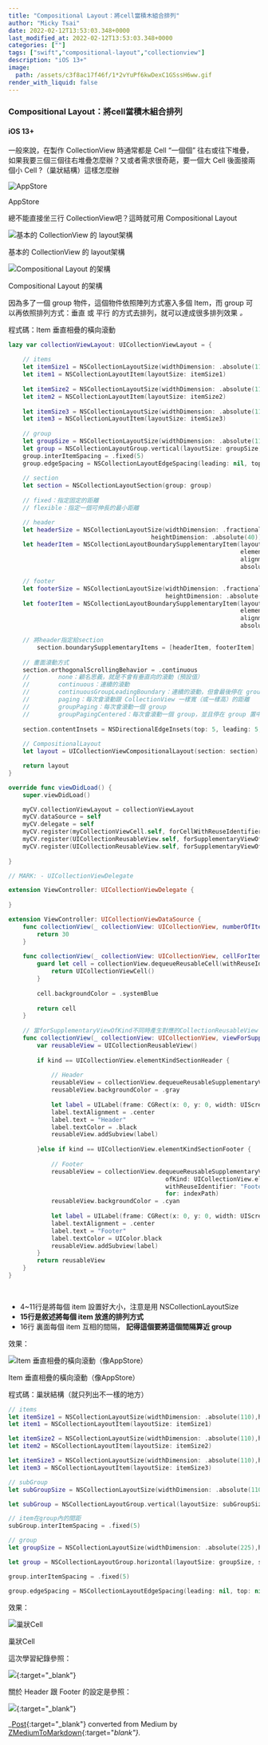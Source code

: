 ```yaml
---
title: "Compositional Layout：將cell當積木組合排列"
author: "Micky Tsai"
date: 2022-02-12T13:53:03.348+0000
last_modified_at: 2022-02-12T13:53:03.348+0000
categories: [""]
tags: ["swift","compositional-layout","collectionview"]
description: "iOS 13+"
image:
  path: /assets/c3f8ac17f46f/1*2vYuPf6kwDexC1GSssH6ww.gif
render_with_liquid: false
---
```


### Compositional Layout：將cell當積木組合排列
#### iOS 13\+

一般來說，在製作 CollectionView 時通常都是 Cell “一個個” 往右或往下堆疊，如果我要三個三個往右堆疊怎麼辦？又或者需求很奇葩，要一個大 Cell 後面接兩個小 Cell ?（巢狀結構）這樣怎麼辦


![AppStore](/assets/c3f8ac17f46f/1*2vYuPf6kwDexC1GSssH6ww.gif)

AppStore

總不能直接坐三行 CollectionView吧？這時就可用 Compositional Layout


![基本的 CollectionView 的 layout架構](/assets/c3f8ac17f46f/1*e_CVHFXalMN6MeEjkVYERw.png)

基本的 CollectionView 的 layout架構


![Compositional Layout 的架構](/assets/c3f8ac17f46f/1*TR789C9JMghTqxrdXmzLsQ.png)

Compositional Layout 的架構

因為多了一個 group 物件，這個物件依照陣列方式塞入多個 Item，而 group 可以再依照排列方式：垂直 或 平行 的方式去排列，就可以達成很多排列效果 _。_

程式碼：Item 垂直相疊的橫向滾動
```swift
lazy var collectionViewLayout: UICollectionViewLayout = {
    
    // items
    let itemSize1 = NSCollectionLayoutSize(widthDimension: .absolute(110),heightDimension: .absolute(30))                                            
    let item1 = NSCollectionLayoutItem(layoutSize: itemSize1)
    
    let itemSize2 = NSCollectionLayoutSize(widthDimension: .absolute(110),heightDimension: .absolute(60))    
    let item2 = NSCollectionLayoutItem(layoutSize: itemSize2)
    
    let itemSize3 = NSCollectionLayoutSize(widthDimension: .absolute(110),heightDimension: .absolute(90))  
    let item3 = NSCollectionLayoutItem(layoutSize: itemSize3)   
    
    // group
    let groupSize = NSCollectionLayoutSize(widthDimension: .absolute(110),heightDimension: .absolute(190))
    let group = NSCollectionLayoutGroup.vertical(layoutSize: groupSize, subitems: [item1, item2, item3])  
    group.interItemSpacing = .fixed(5)
    group.edgeSpacing = NSCollectionLayoutEdgeSpacing(leading: nil, top: nil, trailing: .fixed(5), bottom: nil)
    
    // section
    let section = NSCollectionLayoutSection(group: group)
    
    // fixed：指定固定的距離
    // flexible：指定一個可伸長的最小距離

    // header
    let headerSize = NSCollectionLayoutSize(widthDimension: .fractionalWidth(1),
                                        heightDimension: .absolute(40))
    let headerItem = NSCollectionLayoutBoundarySupplementaryItem(layoutSize: headerSize,
                                                                 elementKind: UICollectionView.elementKindSectionHeader,
                                                                 alignment: .top,
                                                                 absoluteOffset: CGPoint(x: 0, y: -5))

    // footer
    let footerSize = NSCollectionLayoutSize(widthDimension: .fractionalWidth(1),
                                            heightDimension: .absolute(40))
    let footerItem = NSCollectionLayoutBoundarySupplementaryItem(layoutSize: footerSize,
                                                                 elementKind: UICollectionView.elementKindSectionFooter,
                                                                 alignment: .bottom,
                                                                 absoluteOffset: CGPoint(x: 0, y: 5))

    // 將header指定給section
        section.boundarySupplementaryItems = [headerItem, footerItem]
    
    // 畫面滾動方式
    section.orthogonalScrollingBehavior = .continuous
    //        none：顧名思義，就是不會有垂直向的滾動（預設值）
    //        continuous：連續的滾動
    //        continuousGroupLeadingBoundary：連續的滾動，但會最後停在 group 的前緣
    //        paging：每次會滾動跟 CollectionView 一樣寬（或一樣高）的距離
    //        groupPaging：每次會滾動一個 group
    //        groupPagingCentered：每次會滾動一個 group，並且停在 group 置中的地方
    
    section.contentInsets = NSDirectionalEdgeInsets(top: 5, leading: 5, bottom: 5, trailing: 5)
        
    // CompositionalLayout
    let layout = UICollectionViewCompositionalLayout(section: section)

    return layout
}

override func viewDidLoad() {
    super.viewDidLoad()

    myCV.collectionViewLayout = collectionViewLayout
    myCV.dataSource = self
    myCV.delegate = self
    myCV.register(myCollectionViewCell.self, forCellWithReuseIdentifier: myCollectionViewCell.identifier)
    myCV.register(UICollectionReusableView.self, forSupplementaryViewOfKind: UICollectionView.elementKindSectionHeader, withReuseIdentifier: "HeaderView")
    myCV.register(UICollectionReusableView.self, forSupplementaryViewOfKind: UICollectionView.elementKindSectionFooter, withReuseIdentifier: "FooterView")
        
}

// MARK: - UICollectionViewDelegate

extension ViewController: UICollectionViewDelegate {
    
}

extension ViewController: UICollectionViewDataSource {
    func collectionView(_ collectionView: UICollectionView, numberOfItemsInSection section: Int) -> Int {
        return 30
    }
    
    func collectionView(_ collectionView: UICollectionView, cellForItemAt indexPath: IndexPath) -> UICollectionViewCell {
        guard let cell = collectionView.dequeueReusableCell(withReuseIdentifier: "myCollectionViewCell", for: indexPath) as? myCollectionViewCell else {
            return UICollectionViewCell()
        }
        
        cell.backgroundColor = .systemBlue
        
        return cell
    }
    
    // 當forSupplementaryViewOfKind不同時產生對應的CollectionReusableView
    func collectionView(_ collectionView: UICollectionView, viewForSupplementaryElementOfKind kind: String, at indexPath: IndexPath) -> UICollectionReusableView {
        var reusableView = UICollectionReusableView()
        
        if kind == UICollectionView.elementKindSectionHeader {
            
            // Header
            reusableView = collectionView.dequeueReusableSupplementaryView(ofKind: UICollectionView.elementKindSectionHeader, withReuseIdentifier: "HeaderView", for: indexPath)
            reusableView.backgroundColor = .gray
            
            let label = UILabel(frame: CGRect(x: 0, y: 0, width: UIScreen.main.bounds.width, height: 40))
            label.textAlignment = .center
            label.text = "Header"
            label.textColor = .black
            reusableView.addSubview(label)
            
        }else if kind == UICollectionView.elementKindSectionFooter {
            
            // Footer
            reusableView = collectionView.dequeueReusableSupplementaryView(
                                            ofKind: UICollectionView.elementKindSectionFooter,
                                            withReuseIdentifier: "FooterView",
                                            for: indexPath)
            reusableView.backgroundColor = .cyan
            
            let label = UILabel(frame: CGRect(x: 0, y: 0, width: UIScreen.main.bounds.width, height: 40))
            label.textAlignment = .center
            label.text = "Footer"
            label.textColor = UIColor.black
            reusableView.addSubview(label)   
        }
        return reusableView
    }
}
                                             
        
```
- 4~11行是將每個 item 設置好大小，注意是用 NSCollectionLayoutSize
- **15行是敘述將每個 item 放進的排列方式**
- 16行 裏面每個 item 互相的間隔， **記得這個要將這個間隔算近 group**


效果：


![Item 垂直相疊的橫向滾動（像AppStore）](/assets/c3f8ac17f46f/1*8eRcNgWx0HE0JoCnUFTKaA.gif)

Item 垂直相疊的橫向滾動（像AppStore）

程式碼：巢狀結構（就只列出不一樣的地方）
```swift
// items
let itemSize1 = NSCollectionLayoutSize(widthDimension: .absolute(110),heightDimension: .absolute(30))
let item1 = NSCollectionLayoutItem(layoutSize: itemSize1)

let itemSize2 = NSCollectionLayoutSize(widthDimension: .absolute(110),heightDimension: .absolute(60))
let item2 = NSCollectionLayoutItem(layoutSize: itemSize2)

let itemSize3 = NSCollectionLayoutSize(widthDimension: .absolute(110),heightDimension: .absolute(95))
let item3 = NSCollectionLayoutItem(layoutSize: itemSize3)

// subGroup
let subGroupSize = NSCollectionLayoutSize(widthDimension: .absolute(110),heightDimension: .absolute(95))

let subGroup = NSCollectionLayoutGroup.vertical(layoutSize: subGroupSize, subitems:  [item1, item2])

// item在group內的間距
subGroup.interItemSpacing = .fixed(5)

// group
let groupSize = NSCollectionLayoutSize(widthDimension: .absolute(225),heightDimension: .absolute(95))

let group = NSCollectionLayoutGroup.horizontal(layoutSize: groupSize, subitems: [item3, subGroup])

group.interItemSpacing = .fixed(5)

group.edgeSpacing = NSCollectionLayoutEdgeSpacing(leading: nil, top: nil, trailing: .fixed(5), bottom: nil)
```

效果：


![巢狀Cell](/assets/c3f8ac17f46f/1*f1WryAslSg9qHYxILyNOmA.gif)

巢狀Cell

這次學習紀錄參照：


[![](https://www.appcoda.com.tw/content/images/2019/11/Compositional-Layout-feature.jpg)](https://www.appcoda.com.tw/compositional-layout/){:target="_blank"}


關於 Header 跟 Footer 的設定是參照：


[![](https://i.imgur.com/gGRiNA2.gif)](https://ithelp.ithome.com.tw/articles/10192945){:target="_blank"}




_[Post](https://medium.com/@micky1127/compositional-layout-%E5%B0%87cell%E7%95%B6%E7%A9%8D%E6%9C%A8%E7%B5%84%E5%90%88%E6%8E%92%E5%88%97-c3f8ac17f46f){:target="_blank"} converted from Medium by [ZMediumToMarkdown](https://github.com/ZhgChgLi/ZMediumToMarkdown){:target="_blank"}._
